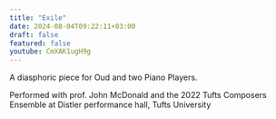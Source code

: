 ```yaml
---
title: "Exile"
date: 2024-08-04T09:22:11+03:00
draft: false
featured: false
youtube: CmXAK1ugH9g
---
```

A diasphoric piece for Oud and two Piano Players.
<!--more-->
Performed with prof. John McDonald and the 2022 Tufts Composers Ensemble at Distler performance hall, Tufts University